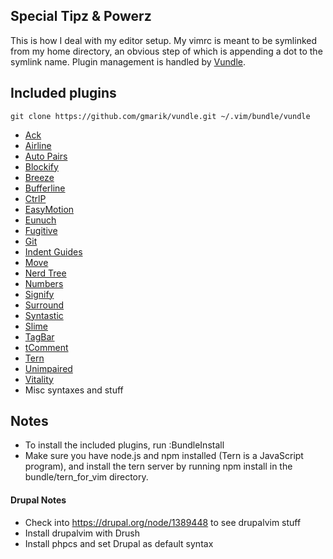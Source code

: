 ## Special Tipz & Powerz
This is how I deal with my editor setup. My vimrc is meant to be symlinked from my 
home directory, an obvious step of which is appending a dot to the symlink 
name. Plugin management is handled by [Vundle](https://github.com/gmarik/vundle).

## Included plugins
```
git clone https://github.com/gmarik/vundle.git ~/.vim/bundle/vundle
```

* [Ack](http://github.com/mileszs/ack.vim)
* [Airline](http://github.com/bling/vim-airline)
* [Auto Pairs](http://github.com/jiangmiao/auto-pairs)
* [Blockify](http://github.com/mhinz/vim-blockify)
* [Breeze](http://github.com/gcmt/breeze.vim)
* [Bufferline](http://github.com/bling/vim-bufferline)
* [CtrlP](http://github.com/kien/ctrlp.vim.git)
* [EasyMotion](http://github.com/Lokaltog/vim-easymotion)
* [Eunuch](http://github.com/tpope/vim-eunuch)
* [Fugitive](http://github.com/tpope/vim-fugitive)
* [Git](http://github.com/tpope/vim-git)
* [Indent Guides](http://github.com/nathanaelkane/vim-indent-guides)
* [Move](http://github.com/matze/vim-move)
* [Nerd Tree](http://github.com/scrooloose/nerdtree)
* [Numbers](http://github.com/myusuf3/numbers.vim)
* [Signify](http://github.com/mhinz/vim-signify)
* [Surround](http://github.com/tpope/vim-surround)
* [Syntastic](http://github.com/scrooloose/syntastic)
* [Slime](http://github.com/jpalardy/vim-slime)
* [TagBar](http://github.com/majutsushi/tagbar)
* [tComment](http://github.com/tomtom/tcomment_vim)
* [Tern](http://github.com/marijnh/tern_for_vim)
* [Unimpaired](http://github.com/tpope/vim-unimpaired)
* [Vitality](http://github.com/sjl/vitality.vim)
* Misc syntaxes and stuff

## Notes
* To install the included plugins, run :BundleInstall
* Make sure you have node.js and npm installed (Tern is a JavaScript program), 
  and install the tern server by running npm install in the 
  bundle/tern_for_vim directory.

#### Drupal Notes
* Check into https://drupal.org/node/1389448 to see drupalvim stuff
* Install drupalvim with Drush
* Install phpcs and set Drupal as default syntax
